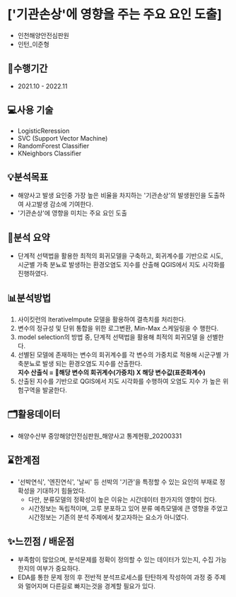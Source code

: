 
# ['기관손상'에 영향을 주는 주요 요인 도출]
- 인천해양안전심판원
- 인턴_이준형

## 📅수행기간
- 2021.10 - 2022.11

## 💻사용 기술
- LogisticReression
- SVC (Support Vector Machine)
- RandomForest Classifier
- KNeighbors Classifier

## 💡분석목표
- 해양사고 발생 요인중 가장 높은 비율을 차지하는 '기관손상'의 발생원인을 도출하여 사고발생 감소에 기여한다.
- '기관손상'에 영향을 미치는 주요 요인 도출

## 📝분석 요약
- 단계적 선택법을 활용한 최적의 회귀모델을 구축하고, 회귀계수를 기반으로 시도, 시군별 가축 분뇨로 발생하는 환경오염도 지수를 산출해
QGIS에서 지도 시각화를 진행하였다. 

## 📊분석방법
1. 사이킷런의 IterativeImpute 모델을 활용하여 결측치를 처리한다. 
2. 변수의 정규성 및 단위 통합을 위한 로그변환, Min-Max 스케일링을 수
행한다. 
3. model selection의 방법 중, 단계적 선택법을 활용해 최적의 회귀모델
을 선별한다. 
4. 선별된 모델에 존재하는 변수의 회귀계수를 각 변수의 가중치로 적용해
시군구별 가축분뇨로 발생 되는 환경오염도 지수를 산출한다. \
   **지수 산출식 = 해당 변수의 회귀계수(가중치) X 해당 변수값(표준화계수)**
5. 산출된 지수를 기반으로 QGIS에서 지도 시각화를 수행하여 오염도 지수
가 높은 위험구역을 발굴한다. 

## 🗂️활용데이터
- 해양수산부 중앙해양안전심판원_해양사고 통계현황_20200331

## ⌛한계점
- '선박연식', '엔진연식', '날씨' 등 선박의 '기관'을 특정할 수 있는 요인의 부재로 정확성을 기대하기 힘들었다.
  - 다만, 분류모델의 정확성이 높은 이유는 시간데이터 한가지의 영향이 컸다.
  - 시간정보는 독립적이며, 고루 분포하고 있어 분류 예측모델에 큰 영향을 주었고 시간정보는 기존의 분석 주제에서 찾고자하는 요소가 아니였다.

## ✨느낀점 / 배운점
- 부족함이 많았으며, 분석문제를 정확이 정의할 수 있는 데이터가 있는지, 수집 가능한지의 여부가 중요하다. 
- EDA를 통한 문제 정의 후 전반적 분석프로세스를 탄탄하게 작성하여 과정 중 주제와 멀어지며 다른길로 빠지는것을 경계할 필요가 있다.
